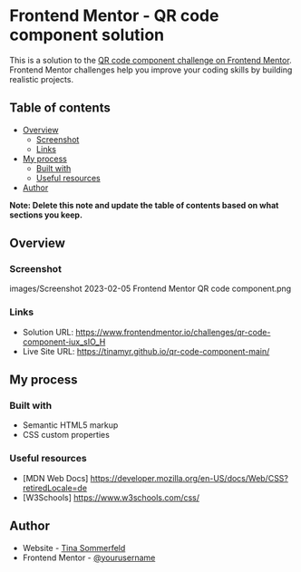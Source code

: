 # Frontend Mentor - QR code component solution

This is a solution to the [QR code component challenge on Frontend Mentor](https://www.frontendmentor.io/challenges/qr-code-component-iux_sIO_H). Frontend Mentor challenges help you improve your coding skills by building realistic projects. 

## Table of contents

- [Overview](#overview)
  - [Screenshot](#screenshot)
  - [Links](#links)
- [My process](#my-process)
  - [Built with](#built-with)
  - [Useful resources](#useful-resources)
- [Author](#author)

**Note: Delete this note and update the table of contents based on what sections you keep.**

## Overview

### Screenshot

images/Screenshot 2023-02-05 Frontend Mentor QR code component.png

### Links

- Solution URL: https://www.frontendmentor.io/challenges/qr-code-component-iux_sIO_H
- Live Site URL: https://tinamyr.github.io/qr-code-component-main/

## My process

### Built with

- Semantic HTML5 markup
- CSS custom properties

### Useful resources

- [MDN Web Docs] https://developer.mozilla.org/en-US/docs/Web/CSS?retiredLocale=de
- [W3Schools] https://www.w3schools.com/css/


## Author

- Website - [Tina Sommerfeld](https://www.linkedin.com/in/christina-sommerfeld-7997181a4/)
- Frontend Mentor - [@yourusername](https://www.frontendmentor.io/profile/yourusername)


